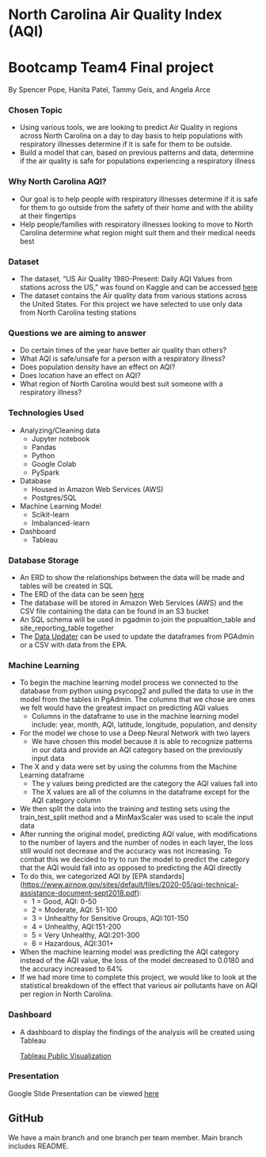 # North Carolina Air Quality Index (AQI)
Bootcamp Team4 Final project
=======
By Spencer Pope, Hanita Patel, Tammy Geis, and Angela Arce


### Chosen Topic
* Using various tools, we are looking to predict Air Quality in regions across North Carolina on a day to day basis to help populations with respiratory illnesses determine if it is safe for them to be outside. 
* Build a model that can, based on previous patterns and data, determine if the air quality is safe for populations experiencing a respiratory illness  

### Why North Carolina AQI?
* Our goal is to help people with respiratory illnesses determine if it is safe for them to go outside from the safety of their home and with the ability at their fingertips 
* Help people/families with respiratory illnesses looking to move to North Carolina determine what region might suit them and their medical needs best

### Dataset 
* The dataset, “US Air Quality 1980-Present: Daily AQI Values from stations across the US,”  was found on Kaggle and can be accessed [here](https://www.kaggle.com/datasets/calebreigada/us-air-quality-1980present)
* The dataset contains the Air quality data from various stations across the United States. For this project we have selected to use only data from North Carolina testing stations

### Questions we are aiming to answer
* Do certain times of the year have better air quality than others?
* What AQI is safe/unsafe for a person with a respiratory illness?
* Does population density have an effect on AQI?
* Does location have an effect on AQI?
* What region of North Carolina would best suit someone with a respiratory illness?

### Technologies Used
* Analyzing/Cleaning data
  * Jupyter notebook
  * Pandas 
  * Python
  * Google Colab
  * PySpark 
* Database 
  * Housed in Amazon Web Services (AWS)
  * Postgres/SQL
* Machine Learning Model
  * Scikit-learn
  * Imbalanced-learn 
* Dashboard 
  * Tableau 

### Database Storage 
* An ERD to show the relationships between the data will be made and tables will be created in SQL 
* The ERD of the data can be seen [here](https://github.com/Hanitapatel/Team4-FinalProject/blob/main/ERD/Database_ERD_Final.png)
* The database will be stored in Amazon Web Services (AWS) and the CSV file containing the data can be found in an S3 bucket
* An SQL schema will be used in pgadmin to join the popualtion_table and site_reporting_table together
* The [Data Updater](https://github.com/Hanitapatel/Team4-FinalProject/blob/2baa263ff03a057e32cbc60742f153c530c23634/database%20update/data_updater.ipynb) can be used to update the dataframes from PGAdmin or a CSV with data from the EPA.


### Machine Learning

* To begin the machine learning model process we connected to the database from python using psycopg2 and pulled the data to use in the model from the tables in PgAdmin. The columns that we chose are ones we felt would have the greatest impact on predicting AQI values 
   * Columns in the dataframe to use in the machine learning model include: year, month, AQI, latitude, longitude, population, and density 
* For the model we chose to use a Deep Neural Network with two layers 
   * We have chosen this model because it is able to recognize patterns in our data and provide an AQI category based on the previously input data
* The X and y data were set by using the columns from the Machine Learning dataframe 
   * The y values being predicted are the category the AQI values fall into 
   * The X values are all of the columns in the dataframe except for the AQI category column
* We then split the data into the training and testing sets using the train_test_split method and a MinMaxScaler was used to scale the input data 
* After running the original model, predicting AQI value, with modifications to the number of layers and the number of nodes in each layer, the loss still would not decrease and the accuracy was not increasing. To combat this we decided to try to run the model to predict the category that the AQI would fall into as opposed to predicting the AQI directly
* To do this, we categorized AQI by [EPA standards] (https://www.airnow.gov/sites/default/files/2020-05/aqi-technical-assistance-document-sept2018.pdf):
   * 1 = Good, AQI: 0-50
   * 2 = Moderate, AQI: 51-100
   * 3 = Unhealthy for Sensitive Groups, AQI:101-150
   * 4 = Unhealthy, AQI:151-200
   * 5 = Very Unhealthy, AQI:201-300
   * 6 = Hazardous, AQI:301+
* When the machine learning model was predicting the AQI category instead of the AQI value, the loss of the model decreased to 0.0180 and the accuracy increased to 64%
* If we had more time to complete this project, we would like to look at the statistical breakdown of the effect that various air pollutants have on AQI per region in North Carolina. 

### Dashboard 
* A dashboard to display the findings of the analysis will be created using Tableau 
 
  [Tableau Public Visualization](https://public.tableau.com/app/profile/hanita6433)

### Presentation
Google Slide Presentation can be viewed [here](https://docs.google.com/presentation/d/1nM4eEBQu5QLMny_0g068TraFPewo3p2E-1CmxfTic5c/edit#slide=id.p)
    
## GitHub
   We have a main branch and one branch per team member. Main branch includes README.  
